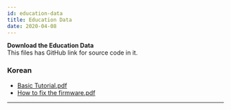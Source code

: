 ```yaml
---
id: education-data
title: Education Data
date: 2020-04-08
---
```


**Download the Education Data**  
This files has GitHub link for source code in it.

### Korean

  - <a href="/img/products/wiz750sr/educationdata/wiznet_serialtoethernet_boot_camp_20180516.pdf" target="_blank">Basic Tutorial.pdf</a>  
  - <a href="/img/products/wiz750sr/educationdata/wiznet_serialtoethernet_deep-dive_training_20180620.pdf" target="_blank">How to fix the firmware.pdf</a>  

-----

